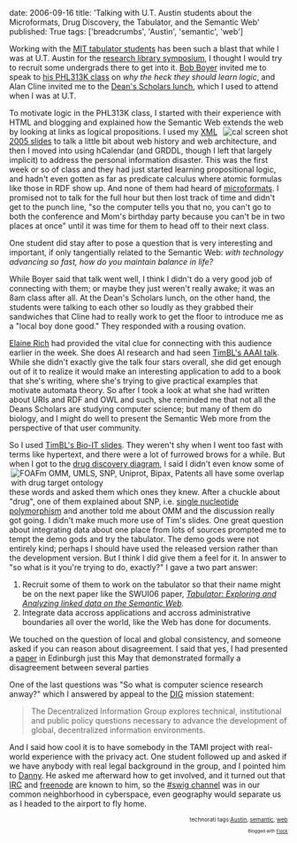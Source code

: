 date: 2006-09-16
title: 'Talking with U.T. Austin students about the Microformats, Drug Discovery, the Tabulator, and the Semantic Web'
published: True
tags: ['breadcrumbs', 'Austin', 'semantic', 'web']

<p>Working with the <a href="/2005/ajar/ajaw/people/Overview.html">MIT tabulator students</a> has been such a blast that while I was at U.T. Austin for the <a href="http://www.utexas.edu/president/symposium/index.html">research library symposium</a>, I thought I would try to recruit some undergrads there to get into it. <a href="http://www.cs.utexas.edu/~boyer/">Bob Boyer</a> invited me to speak to <a href="http://www.cs.utexas.edu/~boyer/courses/phl313k.html">his PHL313K class</a> on <em>why the heck they should learn logic</em>, and Alan Cline invited me to the  <a href="http://cns.utexas.edu/ds/programs.php" class="url summary">Dean&#39;s Scholars  lunch</a>, which I used to attend when I was at U.T.</p>  <p>To motivate logic in the PHL313K class, I started with their experience with HTML and blogging and explained how the Semantic Web extends the web by looking at links as logical propositions. <img src="http://www.w3.org/2000/10/swap/pim/calIntShot.png" alt="cal screen shot" align="right" /> I used my <a href="http://www.w3.org/2002/12/cal/mash/slides">XML 2005 slides</a> to talk a little bit about web history and web architecture, and then I moved into using hCalendar (and GRDDL, though I left that largely implicit) to address the personal information disaster. This was the first week or so of class and they had just started learning propositional logic, and hadn&#39;t even gotten as far as predicate calculus where atomic formulas like those in RDF show up. And none of them had heard of <a href="http://microformats.org/">microformats</a>. I promised not to talk for the full hour but then lost track of time and didn&#39;t get to the punch line, &quot;so the computer tells you that no, you can&#39;t go to both the conference and Mom&#39;s birthday party because you can&#39;t be in two places at once&quot; until it was time for them to head off to their next class.</p>  <p>One student did stay after to pose a question that is very interesting and important, if only tangentially related to the Semantic Web: <em>with technology advancing so fast, how do you maintain balance in life?</em><br /> </p>  <p>While Boyer said that talk went well, I think I didn&#39;t do a very good job of connecting with them; or maybe they just weren&#39;t really awake; it was an 8am class after all. At the Dean&#39;s Scholars lunch, on the other hand, the students were talking to each other so loudly as they grabbed their sandwiches that Cline had to really work to get the floor to introduce me as a &quot;local boy done good.&quot; They responded with a rousing ovation.<br /> </p>  <p><a href="http://www.cs.utexas.edu/~ear/">Elaine Rich</a> had provided the vital clue for connecting with this audience earlier in the week. She does AI research and had seen <a href="http://www.w3.org/2006/Talks/0718-aaai-tbl/Overview.html">TimBL&#39;s AAAI talk</a>. While she didn&#39;t exactly give the talk four stars overall, she did get enough out of it to realize it would make an interesting application to add to a book that she&#39;s writing, where she&#39;s trying to give practical examples that motivate automata theory. So after I took a look at what she had written about URIs and RDF and OWL and such, she reminded me that not all the Deans Scholars are studying computer science; but many of them do biology, and I might do well to present the Semantic Web more from the perspective of that user community.<br /> </p>  <p>So I used <a href="http://www.w3.org/2005/Talks/0517-boit-tbl/">TimBL&#39;s Bio-IT slides</a>. They weren&#39;t shy when I went too fast with terms like hypertext, and there were a lot of furrowed brows for a while. But when I got to the  <a href="http://www.w3.org/2005/Talks/0517-boit-tbl/#[13]"><img src="http://www.w3.org/DesignIssues/diagrams/lifesci/endq/img8.gif" alt="FOAFm OMM, UMLS, SNP, Uniprot, Bipax, Patents all have some overlap with drug target ontology" align="right" /> drug discovery diagram</a>, I said I didn&#39;t even know some of these words and asked them which ones they knew. After  a chuckle about &quot;drug&quot;, one of them explained about SNP, i.e.  <a href="http://en.wikipedia.org/wiki/Single_nucleotide_polymorphism">single nucleotide polymorphism</a> and another told me about OMM and the discussion really got going. I didn&#39;t make much more use of Tim&#39;s slides. One great question about integrating data about one place from lots of sources prompted me to tempt the demo gods and try the tabulator. The demo gods were not entirely kind; perhaps I should have used the released version rather than the development version. But I think I did give them a feel for it. In answer to &quot;so what is it you&#39;re trying to do, exactly?&quot; I gave a two part answer:</p>  <ol><li>Recruit some of them to work on the tabulator so that their name might be on the next paper like the SWUI06 paper, <cite><a href="/2006/Papers/SWUI06/tab">Tabulator: Exploring and Analyzing linked data on the Semantic Web</a><cite>.</cite></cite></li> <li>Integrate data accross applications and accross administrative boundaries all over the world, like the Web has done for documents.<br /> </li> </ol> <p>We touched on the question of local and global consistency, and someone asked if you can reason about disagreement. I said that yes, I had presented a <a href="http://www.w3.org/2006/04/irw65/urisym">paper</a> in Edinburgh just this May that demonstrated formally a disagreement between several parties </p>  <p>One of the last questions was &quot;So what is computer science research anway?&quot; which I answered by appeal to the <a href="/">DIG</a> mission statement:</p>  <blockquote>The Decentralized Information Group explores technical, institutional and public policy questions necessary to advance the development of global, decentralized information environments.<br /> </blockquote><p>And I said how cool it is to have somebody in the TAMI project with real-world experience with the privacy act. One student followed up and asked if we have anybody with real legal background in the group, and I pointed him to <a href="http://www.w3.org/People/Weitzner.html">Danny</a>. He asked me afterward how to get involved, and it turned out that <a href="http://esw.w3.org/topic/InternetRelayChat">IRC</a> and <a href="http://freenode.net/">freenode</a> are known to him, so the <a href="http://www.w3.org/2001/sw/interest/#swig_chan">#swig channel</a> was in our common neighborhood in cyberspace, even geography would separate us as I headed to the airport to fly home.</p>  <!-- technorati tags begin --><p style="font-size: 10px; text-align: right">technorati tags:<a rel="tag" href="http://technorati.com/tag/Austin">Austin</a>, <a rel="tag" href="http://technorati.com/tag/semantic">semantic</a>, <a rel="tag" href="http://technorati.com/tag/web">web</a></p><!-- technorati tags end --><p style="text-align: right; font-size: 8px">Blogged with <a href="http://www.flock.com/blogged-with-flock" target="_new" title="Flock">Flock</a></p>